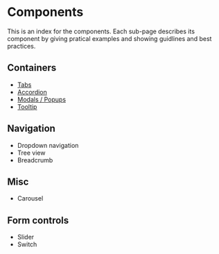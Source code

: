 # Components

This is an index for the components. Each sub-page describes its component by giving pratical examples and showing guidlines and best practices.

## Containers
- [Tabs](tabs.md)
- [Accordion](accordion.md)
- [Modals / Popups](modal.md)
- [Tooltip](tooltip.md)

## Navigation
- Dropdown navigation
- Tree view
- Breadcrumb

## Misc
- Carousel

## Form controls
- Slider
- Switch
